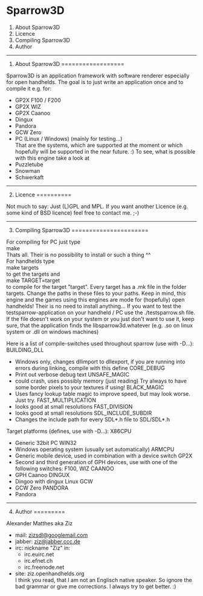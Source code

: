 Sparrow3D
=========

1. About Sparrow3D
2. Licence
3. Compiling Sparrow3D
4. Author

-------------------------------------------------------------------------------

1. About Sparrow3D
==================

Sparrow3D is an application framework with software renderer especially for
open handhelds. The goal is to just write an application once and to compile
it e.g. for:
- GP2X F100 / F200
- GP2X WIZ
- GP2X Caanoo
- Dingux
- Pandora
- GCW Zero
- PC (Linux / Windows) (mainly for testing...)  
That are the systems, which are supported at the moment or which hopefully will
be supported in the near future. :)
To see, what is possible with this engine take a look at
- Puzzletube
- Snowman
- Schwerkaft

-------------------------------------------------------------------------------


2. Licence
==========

Not much to say: Just (L)GPL and MPL. If you want another Licence (e.g. some
kind of BSD licence) feel free to contact me. ;-)

-------------------------------------------------------------------------------

3. Compiling Sparrow3D
======================

For compiling for PC just type  
make  
Thats all. Their is no possibility to install or such a thing ^^  
For handhelds type  
make targets  
to get the targets and  
make TARGET=target  
to compile for the target "target". Every target has a .mk file in the folder
targets. Change the paths in these files to your paths.
Keep in mind, this engine and the games using this engines are mode for
(hopefully) open handhelds! Their is no need to install anything...
If you want to test the testsparrow-application on your handheld / PC use the
./testsparrow.sh file. If the file doesn't work on your system or you just
don't want to use it, keep sure, that the application finds the
libsparrow3d.whatever (e.g. .so on linux system or .dll on windows machines)

Here is a list of compile-switches used throughout sparrow (use with -D...): 
BUILDING_DLL  
-	Windows only, changes dllimport to dllexport, if you are running
	into errors during linking, compile with this define
CORE_DEBUG  
-	Print out verbose debug text
UNSAFE_MAGIC  
-	could crash, uses possibly memory (just reading) Try always to have some 
	border pixels to your textures if using!
BLACK_MAGIC  
-	Uses fancy lookup table magic to improve speed, but may look worse. Just try.
FAST_MULTIPLICATION  
-	looks good at small resolutions
FAST_DIVISION  
-	looks good at small resolutions
SDL_INCLUDE_SUBDIR  
-	Changes the include path for every SDL*.h file to SDL/SDL*.h
   
Target platforms (defines, use with -D...): 
X86CPU  
-	Generic 32bit PC
WIN32  
-	Windows operating system (usually set automatically)
ARMCPU  
-	Generic mobile device, used in combination with a device switch
GP2X  
-	Second and third generation of GPH devices, use with one of the following
	switches: F100, WIZ
CAANOO 
-	GPH Caanoo
DINGUX  
-	Dingoo with dingux Linux
GCW  
-	GCW Zero
PANDORA 
-	Pandora

-------------------------------------------------------------------------------


4. Author
=========

Alexander Matthes aka Ziz
- mail: zizsdl@googlemail.com
- jabber: ziz@jabber.ccc.de
- irc: nickname "Ziz" in:
    - irc.euirc.net
    - irc.efnet.ch
    - irc.freenode.net
- site: ziz.openhandhelds.org  
I think you read, that I am not an Englisch native speaker. So ignore the bad
grammar or give me corrections. I always try to get better. :)
